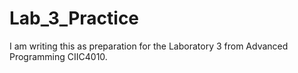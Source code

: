 # Lab_3_Practice

I am writing this as preparation for the Laboratory 3 from Advanced Programming CIIC4010.
